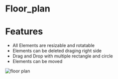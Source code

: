 # Floor_plan

# Features
- All Elements are resizable and rotatable
- Elements can be deleted draging right side
- Drag and Drop with multiple rectangle and circle
- Elements can be moved


![floor plan](https://user-images.githubusercontent.com/58104565/206865717-2691cfbe-96b5-4587-a43c-69d7c8282511.png)
